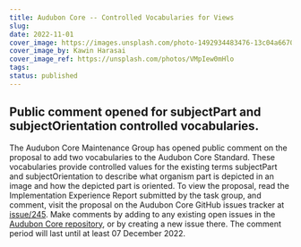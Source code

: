 ```yaml
---
title: Audubon Core -- Controlled Vocabularies for Views
slug: 
date: 2022-11-01
cover_image: https://images.unsplash.com/photo-1492934483476-13c04a66709c
cover_image_by: Kawin Harasai
cover_image_ref: https://unsplash.com/photos/VMpIew0mHlo
tags: 
status: published
---
```


## Public comment opened for subjectPart and subjectOrientation controlled vocabularies.

The Audubon Core Maintenance Group has opened public comment on the proposal to add two vocabularies to the Audubon Core Standard. These vocabularies provide controlled values for the existing terms subjectPart and subjectOrientation to describe what organism part is depicted in an image and how the depicted part is oriented. To view the proposal, read the Implementation Experience Report submitted by the task group, and comment, visit the proposal on the Audubon Core GitHub issues tracker at [issue/245](https://github.com/tdwg/ac/issues/245). Make comments by adding to any existing open issues in the [Audubon Core repository](https://github.com/tdwg/ac/issues/), or by creating a new issue there.  The comment period will last until at least 07 December 2022.  
